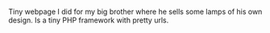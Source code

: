 Tiny webpage I did for my big brother where he sells some lamps of his own design. Is a tiny PHP framework with pretty urls.